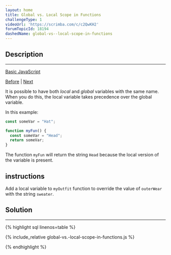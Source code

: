 ```yaml
---
layout: home
title: Global vs. Local Scope in Functions
challengeType: 1
videoUrl: 'https://scrimba.com/c/c2QwKH2'
forumTopicId: 18194
dashedName: global-vs--local-scope-in-functions
---
```


<div class="row">
<div class="columnStmt" markdown="1">

## Description
------

[Basic JavaScript](../basic-javascript/README.html) 

[Before](./local-scope-and-functions.md)  | [Next](./understanding-undefined-value-returned-from-a-function.md) 

It is possible to have both <dfn>local</dfn> and <dfn>global</dfn> variables with the same name. When you do this, the local variable takes precedence over the global variable.

In this example:

```js
const someVar = "Hat";

function myFun() {
  const someVar = "Head";
  return someVar;
}
```

The function `myFun` will return the string `Head` because the local version of the variable is present.

##  instructions 

Add a local variable to `myOutfit` function to override the value of `outerWear` with the string `sweater`.

</div>
<div class="columnSol" markdown="1">

## Solution
------

{% highlight sql linenos=table %}

{% include_relative global-vs.-local-scope-in-functions.js %}

{% endhighlight %}

</div>
</div>



